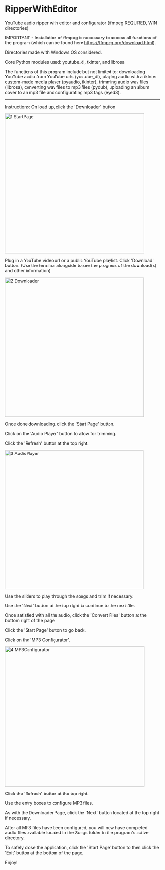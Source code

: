 # RipperWithEditor
YouTube audio ripper with editor and configurator (ffmpeg REQUIRED, WIN directories)

IMPORTANT - Installation of ffmpeg is necessary to access all functions of the program
(which can be found here https://ffmpeg.org/download.html).

Directories made with Windows OS considered.

Core Python modules used: youtube_dl, tkinter, and librosa

The functions of this program include but not limited to: downloading YouTube audio from YouTube urls (youtube_dl), playing audio with a tkinter custom-made media player (pyaudio, tkinter), trimming audio wav files (librosa), converting wav files to mp3 files (pydub), uploading an album cover to an mp3 file and configurating mp3 tags (eyed3).

----------------------------------------------------------------------------------------------------------------------------------------
Instructions:
On load up, click the 'Downloader' button

<img width="453" alt="1  StartPage" src="https://user-images.githubusercontent.com/1342626/89724950-40fcfa00-d9cf-11ea-947f-2368edd15677.PNG">

Plug in a YouTube video url or a public YouTube playlist. Click 'Download' button.
(Use the terminal alongside to see the progress of the download(s) and other information)

<img width="452" alt="2  Downloader" src="https://user-images.githubusercontent.com/1342626/89724958-5d009b80-d9cf-11ea-82c7-85ab907339ee.PNG">

Once done downloading, click the 'Start Page' button.

Click on the 'Audio Player' button to allow for trimming.

Click the 'Refresh' button at the top right.

<img width="451" alt="3  AudioPlayer" src="https://user-images.githubusercontent.com/1342626/89724963-65f16d00-d9cf-11ea-9cd5-9fc64f59273b.PNG">

Use the sliders to play through the songs and trim if necessary.

Use the 'Next' button at the top right to continue to the next file.

Once satisfied with all the audio, click the 'Convert Files' button at the bottom right of the page.

Click the 'Start Page' button to go back.

Click on the 'MP3 Configurator'.

<img width="454" alt="4  MP3Configurator" src="https://user-images.githubusercontent.com/1342626/89724970-71449880-d9cf-11ea-8527-cb911f475ffd.PNG">

Click the 'Refresh' button at the top right.

Use the entry boxes to configure MP3 files.

As with the Downloader Page, click the 'Next' button located at the top right if necessary.

After all MP3 files have been configured, you will now have completed audio files available located in the Songs folder in the program's active directory.

To safely close the application, click the 'Start Page' button to then click the 'Exit' button at the bottom of the page.

Enjoy!
